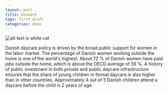 ```yaml
---
layout: post
title: Denmark
tags: first draft
categories: demo
---
```




![alt text is white cat](https://upload.wikimedia.org/wikipedia/commons/thumb/b/b1/VAN_CAT.png/480px-VAN_CAT.png)


Danish daycare policy is driven by the broad public support for women in the labor market. The percentage of Danish women working outside the home is one of the world's highest. About 72 % of Danish women have paid jobs outside the home, which is above the OECD average of 59 %. A history of public investment in both private and public daycare infrastructure ensures that the share of young children in formal daycare is also higher than in other countries. Approximately 4 out of 5 Danish children attend a daycare before the child is 2 years of age.
